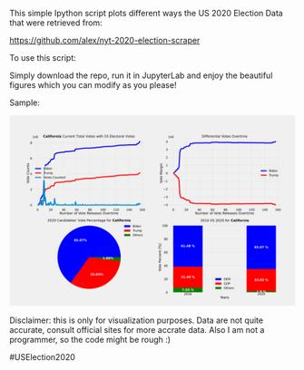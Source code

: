 This simple Ipython script plots different ways the US 2020 Election Data that were retrieved from:  

https://github.com/alex/nyt-2020-election-scraper  

To use this script:

Simply download the repo, run it in JupyterLab and enjoy the beautiful figures which you can modify as you please!  

Sample:  

<img src="results/US2020Election_California.png">  

Disclaimer: this is only for visualization purposes. Data are not quite accurate, consult official sites for more accrate data. Also I am not a programmer, so the code might be rough :)

#USElection2020
